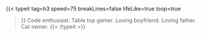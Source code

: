 ---
---
{{< typeit 
  tag=h3
  speed=75
  breakLines=false
  lifeLike=true
  loop=true
>}}
Code enthusiast.
Table top gamer.
Loving boyfriend.
Loving father.
Cat owner.
{{< /typeit >}}